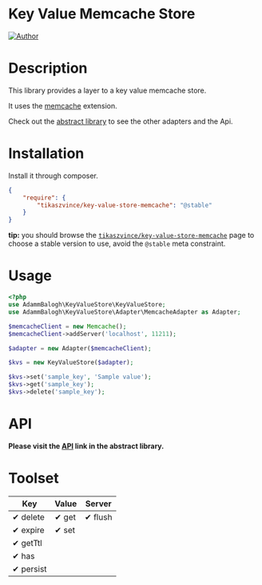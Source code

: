 # Key Value Memcache Store

[![Author](http://img.shields.io/badge/author-@tikaszvince-blue.svg?style=flat)](https://twitter.com/tikaszvince)

# Description

This library provides a layer to a key value memcache store.

It uses the [memcache](http://docs.php.net/manual/en/book.memcache.php) extension.

Check out the [abstract library](https://github.com/adammbalogh/key-value-store) to see the other adapters and the Api.

# Installation

Install it through composer.

```json
{
    "require": {
        "tikaszvince/key-value-store-memcache": "@stable"
    }
}
```

**tip:** you should browse the [`tikaszvince/key-value-store-memcache`](https://packagist.org/packages/tikaszvince/key-value-store-memcache)
page to choose a stable version to use, avoid the `@stable` meta constraint.

# Usage

```php
<?php
use AdammBalogh\KeyValueStore\KeyValueStore;
use AdammBalogh\KeyValueStore\Adapter\MemcacheAdapter as Adapter;

$memcacheClient = new Memcache();
$memcacheClient->addServer('localhost', 11211);

$adapter = new Adapter($memcacheClient);

$kvs = new KeyValueStore($adapter);

$kvs->set('sample_key', 'Sample value');
$kvs->get('sample_key');
$kvs->delete('sample_key');
```

# API

**Please visit the [API](https://github.com/adammbalogh/key-value-store#api) link in the abstract library.**

# Toolset

| Key                 | Value               | Server           |
|------------------   |---------------------|------------------|
| ✔ delete            | ✔ get               | ✔ flush          |
| ✔ expire            | ✔ set               |                  |
| ✔ getTtl            |                     |                  |
| ✔ has               |                     |                  |
| ✔ persist           |                     |                  |
